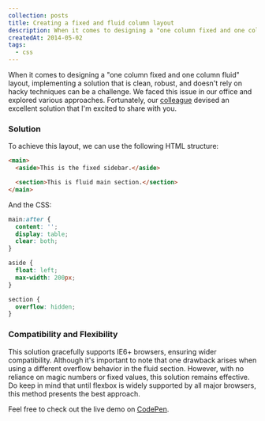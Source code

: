 ```yaml
---
collection: posts
title: Creating a fixed and fluid column layout
description: When it comes to designing a "one column fixed and one column fluid" layout, implementing a solution that is clean, robust, and doesn't rely on hacky techniques can be a challenge...
createdAt: 2014-05-02
tags:
  - css
---
```

When it comes to designing a "one column fixed and one column fluid" layout, implementing a solution that is clean, robust, and doesn't rely on hacky techniques can be a challenge. We faced this issue in our office and explored various approaches. Fortunately, our [colleague](https://github.com/vladimirsiljkovic) devised an excellent solution that I'm excited to share with you.

### Solution

To achieve this layout, we can use the following HTML structure:

```html
<main>
  <aside>This is the fixed sidebar.</aside>

  <section>This is fluid main section.</section>
</main>
```

And the CSS:

```css
main:after {
  content: '';
  display: table;
  clear: both;
}

aside {
  float: left;
  max-width: 200px;
}

section {
  overflow: hidden;
}
```

### Compatibility and Flexibility
This solution gracefully supports IE6+ browsers, ensuring wider compatibility. Although it's important to note that one drawback arises when using a different overflow behavior in the fluid section. However, with no reliance on magic numbers or fixed values, this solution remains effective. Do keep in mind that until flexbox is widely supported by all major browsers, this method presents the best approach.

Feel free to check out the live demo on [CodePen](http://codepen.io/goschevski/pen/zDGvh).
